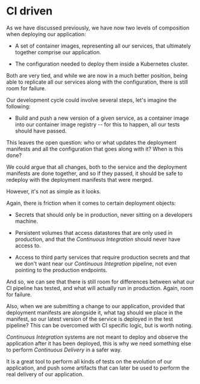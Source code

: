 # CI driven

As we have discussed previously, we have now two levels of composition
when deploying our application:

* A set of container images, representing all our services, that
  ultimately together comprise our application.

* The configuration needed to deploy them inside a Kubernetes cluster.

Both are very tied, and while we are now in a much better position,
being able to replicate all our services along with the configuration,
there is still room for failure.

Our development cycle could involve several steps, let's imagine the
following:

* Build and push a new version of a given service, as a container
  image into our container image registry -- for this to happen, all
  our tests should have passed.

This leaves the open question: who or what updates the deployment
manifests and all the configuration that goes along with it? When is
this done?

We could argue that all changes, both to the service and the
deployment manifests are done together, and so if they passed, it
should be safe to redeploy with the deployment manifests that were
merged.

However, it's not as simple as it looks.

Again, there is friction when it comes to certain deployment objects:

* Secrets that should only be in production, never sitting on a
  developers machine.

* Persistent volumes that access datastores that are only used in
  production, and that the *Continuous Integration* should never have
  access to.

* Access to third party services that require production secrets and
  that we don't want near our *Continuous Integration* pipeline, not
  even pointing to the production endpoints.

And so, we can see that there is still room for differences between
what our CI pipeline has tested, and what will actually run in
production. Again, room for failure.

Also, when we are submitting a change to our application, provided
that deployment manifests are alongside it, what tag should we place
in the manifest, so our latest version of the service is deployed in
the test pipeline? This can be overcomed with CI specific logic, but
is worth noting.

*Continuous Integration* systems are not meant to deploy and observe
the application after it has been deployed, this is why we need
something else to perform *Continuous Delivery* in a safer way.

It is a great tool to perform all kinds of tests on the evolution of
our application, and push some artifacts that can later be used to
perform the real delivery of our application.
